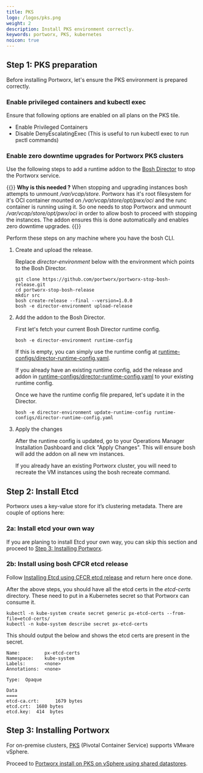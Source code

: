 ```yaml
---
title: PKS
logo: /logos/pks.png
weight: 2
description: Install PKS environment correctly.
keywords: portworx, PKS, kubernetes
noicon: true
---
```


## Step 1: PKS preparation

Before installing Portworx, let's ensure the PKS environment is prepared correctly.

### Enable privileged containers and kubectl exec

Ensure that following options are enabled on all plans on the PKS tile.
  * Enable Privileged Containers
  * Disable DenyEscalatingExec (This is useful to run kubectl exec to run pxctl commands)

### Enable zero downtime upgrades for Portworx PKS clusters

Use the following steps to add a runtime addon to the [Bosh Director](https://bosh.io/docs/bosh-components/#director) to stop the Portworx service.

{{<info>}}
**Why is this needed ?** When stopping and upgrading instances bosh attempts to unmount _/var/vcap/store_. Portworx has it's root filesystem for it's OCI container mounted on _/var/vcap/store/opt/pwx/oci_ and the runc container is running using it. So one needs to stop Portworx and unmount _/var/vcap/store/opt/pwx/oci_ in order to allow bosh to proceed with stopping the instances. The addon ensures this is done automatically and enables zero downtime upgrades.
{{</info>}}

Perform these steps on any machine where you have the bosh CLI.

1. Create and upload the release.

    Replace _director-environment_ below with the environment which points to the Bosh Director.

    ```text
    git clone https://github.com/portworx/portworx-stop-bosh-release.git
    cd portworx-stop-bosh-release
    mkdir src
    bosh create-release --final --version=1.0.0
    bosh -e director-environment upload-release
    ```

2. Add the addon to the Bosh Director.

    First let's fetch your current Bosh Director runtime config.

    ```text
    bosh -e director-environment runtime-config
    ```

    If this is empty, you can simply use the runtime config at [runtime-configs/director-runtime-config.yaml](https://raw.githubusercontent.com/portworx/portworx-stop-bosh-release/master/runtime-configs/director-runtime-config.yaml).

    If you already have an existing runtime config, add the release and addon in [runtime-configs/director-runtime-config.yaml](https://raw.githubusercontent.com/portworx/portworx-stop-bosh-release/master/runtime-configs/director-runtime-config.yaml) to your existing runtime config.


    Once we have the runtime config file prepared, let's update it in the Director.

    ```text
    bosh -e director-environment update-runtime-config runtime-configs/director-runtime-config.yaml
    ```

3. Apply the changes

    After the runtime config is updated, go to your Operations Manager Installation Dashboard and click "Apply Changes". This will ensure bosh will add the addon on all new vm instances.

    If you already have an existing Portworx cluster, you will need to recreate the VM instances using the bosh recreate command.

## Step 2: Install Etcd

Portworx uses a key-value store for it’s clustering metadata. There are couple of options here:

### 2a: Install etcd your own way

If you are planing to install Etcd your own way, you can skip this section and proceed to [Step 3: Installing Portworx](#install-px-pks).

### 2b: Install using bosh CFCR etcd release

Follow [Installing Etcd using CFCR etcd release](/portworx-install-with-kubernetes/on-premise/install-pks/install-cfcr-etcd-release) and return here once done.

After the above steps, you should have all the etcd certs in the *etcd-certs* directory. These need to put in a Kubernetes secret so that Portworx can consume it.

```text
kubectl -n kube-system create secret generic px-etcd-certs --from-file=etcd-certs/
kubectl -n kube-system describe secret px-etcd-certs
```

This should output the below and shows the etcd certs are present in the secret.

```text
Name:         px-etcd-certs
Namespace:    kube-system
Labels:       <none>
Annotations:  <none>

Type:  Opaque

Data
====
etcd-ca.crt:      1679 bytes
etcd.crt:  1680 bytes
etcd.key:  414  bytes
```

## Step 3: Installing Portworx

For on-premise clusters, [PKS](https://pivotal.io/platform/pivotal-container-service) (Pivotal Container Service) supports VMware vSphere.

Proceed to [Portworx install on PKS on vSphere using shared datastores](/portworx-install-with-kubernetes/on-premise/install-pks/install-pks-vsphere-shared).

<!--
If you have **local** datastores, proceed to [Portworx install on PKS on vSphere using local datastores](/portworx-install-with-kubernetes/on-premise/install-pks/install-pks-vsphere-local).
-->
